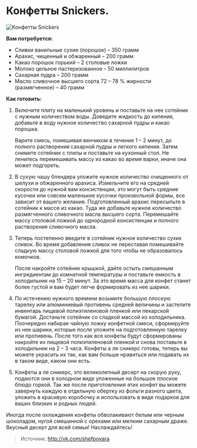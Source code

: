 # Конфетты Snickers.
![Конфетты Snickers](/images/Kulinar/Desert/konfety_Snickers.jpg 'Конфетты Snickers')

**Вам потребуется:**

- Сливки ванильные сухие (порошок) – 350 грамм
- Арахис, чищенный и обжаренный – 200 грамм
- Какао порошок горький – 2 столовые ложки
- Молоко цельное пастеризованное – 50 миллилитров
- Сахарная пудра – 200 грамм
- Масло сливочное высшего сорта 72 – 78 % жирности (размягченное) – 40 грамм

**Как готовить:**

1. Включите плиту на маленький уровень и поставьте на нее сотейник с нужным количеством воды. Доведите жидкость до кипения, добавьте в воду нужное количество сахарной пудры и какао порошка.

	Варите смесь, помешивая венчиком в течение 1 – 2 минут, до полного растворения сахарной пудры и легкого кипения. Затем снимите сотейник с плиты и поставьте на кухонный стол. Не ленитесь перемешивать массу из какао во время варки, иначе она может подгореть.

2. В сухую чашу блендера уложите нужное количество очищенного от шелухи и обжаренного арахиса. Измельчите его на средней скорости до нужной вам консистенции, это могут быть средние кусочки или совсем маленькие кусочки произвольной формы, все зависит от вашего желания. Подготовленный арахис пересыпьте в сотейник к массе из какао. Туда же добавьте нужное количество размягченного сливочного масла высшего сорта. Перемешайте массу столовой ложкой до однородной консистенции и полного растворения сливочного масла.

3. Теперь постепенно введите в сотейник нужное количество сухих сливок. Во время добавления сливок не переставая помешивайте сладкую массу столовой ложкой для того чтобы не образовалось комочков.

	После накройте сотейник крышкой, дайте остыть смешанным ингредиентам до комнатной температуры и поставьте емкость в холодильник на 15 – 20 минут. За это время масса для конфет станет более густой и вам будет легче формировать из нее шарики.

4. По истечению нужного времени возьмите большую плоскую тарелку или алюминиевый противень средней величины и застелите инвентарь пищевой полиэтиленовой пленкой или пекарской бумагой. Достаньте сотейник со сладкой массой из холодильника. Поочередно набирая чайную ложку конфетной смеси, сформируйте из нее шарики, которые после уложите на подготовленную тарелку или противень. После того как все конфеты будут сформированы накройте их пищевой полиэтиленовой пленкой и снова поставьте в холодильник на 2 – 3 часа. Конфеты а ля сникерс готовы, теперь вы можете украсить их так, как вам больше нравиться или подавать их в таком виде, каком они есть.

5. Конфеты а ля сникерс, это великолепный десерт на скорую руку, подаются они в холодном виде уложенные на большое плоское блюдо горкой. Так же после приготовления этих конфет вы можете завернуть каждую в отдельную обертку из фольги разного цвета, уложить в красивую коробочку и использовать в виде подарков для ваших близких и родных людей.

Иногда после охлаждения конфеты обволакивают белым или черным шоколадом, нугой смешанной с орехами или мелким сахарным драже. Вкусный десерт для всей семьи! Наслаждайтесь!

> Источник: http://vk.com/shefpovara
